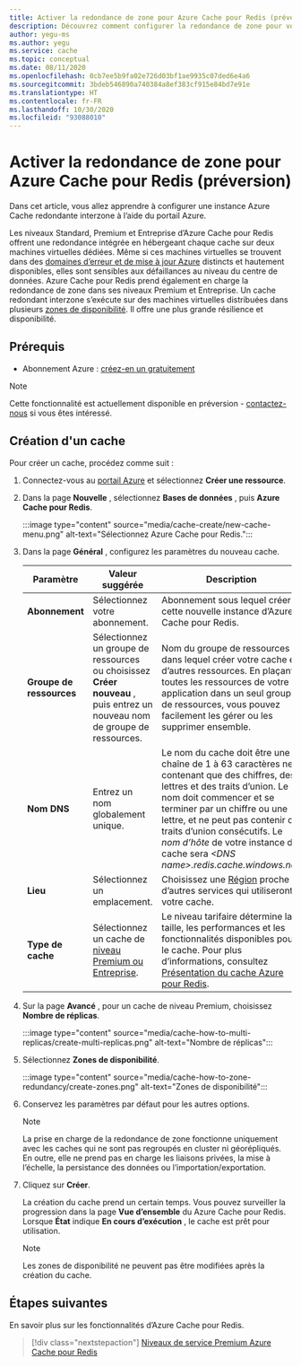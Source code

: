 ```yaml
---
title: Activer la redondance de zone pour Azure Cache pour Redis (préversion)
description: Découvrez comment configurer la redondance de zone pour vos instances Azure Cache pour Redis de niveau Premium et Entreprise.
author: yegu-ms
ms.author: yegu
ms.service: cache
ms.topic: conceptual
ms.date: 08/11/2020
ms.openlocfilehash: 0cb7ee5b9fa02e726d03bf1ae9935c07ded6e4a6
ms.sourcegitcommit: 3bdeb546890a740384a8ef383cf915e84bd7e91e
ms.translationtype: HT
ms.contentlocale: fr-FR
ms.lasthandoff: 10/30/2020
ms.locfileid: "93088010"
---
```

# <a name="enable-zone-redundancy-for-azure-cache-for-redis-preview"></a>Activer la redondance de zone pour Azure Cache pour Redis (préversion)
Dans cet article, vous allez apprendre à configurer une instance Azure Cache redondante interzone à l’aide du portail Azure.

Les niveaux Standard, Premium et Entreprise d’Azure Cache pour Redis offrent une redondance intégrée en hébergeant chaque cache sur deux machines virtuelles dédiées. Même si ces machines virtuelles se trouvent dans des [domaines d’erreur et de mise à jour Azure](../virtual-machines/manage-availability.md) distincts et hautement disponibles, elles sont sensibles aux défaillances au niveau du centre de données. Azure Cache pour Redis prend également en charge la redondance de zone dans ses niveaux Premium et Entreprise. Un cache redondant interzone s’exécute sur des machines virtuelles distribuées dans plusieurs [zones de disponibilité](../virtual-machines/manage-availability.md#use-availability-zones-to-protect-from-datacenter-level-failures). Il offre une plus grande résilience et disponibilité.

## <a name="prerequisites"></a>Prérequis
* Abonnement Azure : [créez-en un gratuitement](https://azure.microsoft.com/free/)

> [!NOTE]
> Cette fonctionnalité est actuellement disponible en préversion - [contactez-nous](mailto:azurecache@microsoft.com) si vous êtes intéressé.
>

## <a name="create-a-cache"></a>Création d'un cache
Pour créer un cache, procédez comme suit :

1. Connectez-vous au [portail Azure](https://portal.azure.com) et sélectionnez **Créer une ressource**.
  
1. Dans la page **Nouvelle** , sélectionnez **Bases de données** , puis **Azure Cache pour Redis**.

    :::image type="content" source="media/cache-create/new-cache-menu.png" alt-text="Sélectionnez Azure Cache pour Redis.":::
   
1. Dans la page **Général** , configurez les paramètres du nouveau cache.
   
    | Paramètre      | Valeur suggérée  | Description |
    | ------------ |  ------- | -------------------------------------------------- |
    | **Abonnement** | Sélectionnez votre abonnement. | Abonnement sous lequel créer cette nouvelle instance d’Azure Cache pour Redis. | 
    | **Groupe de ressources** | Sélectionnez un groupe de ressources ou choisissez **Créer nouveau** , puis entrez un nouveau nom de groupe de ressources. | Nom du groupe de ressources dans lequel créer votre cache et d’autres ressources. En plaçant toutes les ressources de votre application dans un seul groupe de ressources, vous pouvez facilement les gérer ou les supprimer ensemble. | 
    | **Nom DNS** | Entrez un nom globalement unique. | Le nom du cache doit être une chaîne de 1 à 63 caractères ne contenant que des chiffres, des lettres et des traits d’union. Le nom doit commencer et se terminer par un chiffre ou une lettre, et ne peut pas contenir de traits d’union consécutifs. Le *nom d’hôte* de votre instance de cache sera *\<DNS name>.redis.cache.windows.net*. | 
    | **Lieu** | Sélectionnez un emplacement. | Choisissez une [Région](https://azure.microsoft.com/regions/) proche d’autres services qui utiliseront votre cache. |
    | **Type de cache** | Sélectionnez un cache de [niveau Premium ou Entreprise](https://azure.microsoft.com/pricing/details/cache/). |  Le niveau tarifaire détermine la taille, les performances et les fonctionnalités disponibles pour le cache. Pour plus d’informations, consultez [Présentation du cache Azure pour Redis](cache-overview.md). |
   
1. Sur la page **Avancé** , pour un cache de niveau Premium, choisissez **Nombre de réplicas**.
   
    :::image type="content" source="media/cache-how-to-multi-replicas/create-multi-replicas.png" alt-text="Nombre de réplicas":::

1. Sélectionnez **Zones de disponibilité**. 
   
    :::image type="content" source="media/cache-how-to-zone-redundancy/create-zones.png" alt-text="Zones de disponibilité":::

1. Conservez les paramètres par défaut pour les autres options. 

    > [!NOTE]
    > La prise en charge de la redondance de zone fonctionne uniquement avec les caches qui ne sont pas regroupés en cluster ni géorépliqués. En outre, elle ne prend pas en charge les liaisons privées, la mise à l’échelle, la persistance des données ou l’importation/exportation.
    >

1. Cliquez sur **Créer**. 
   
    La création du cache prend un certain temps. Vous pouvez surveiller la progression dans la page **Vue d’ensemble** du Azure Cache pour Redis. Lorsque **État** indique **En cours d’exécution** , le cache est prêt pour utilisation.
   
    > [!NOTE]
    > Les zones de disponibilité ne peuvent pas être modifiées après la création du cache.
    >

## <a name="next-steps"></a>Étapes suivantes
En savoir plus sur les fonctionnalités d’Azure Cache pour Redis.

> [!div class="nextstepaction"]
> [Niveaux de service Premium Azure Cache pour Redis](cache-overview.md#service-tiers)
